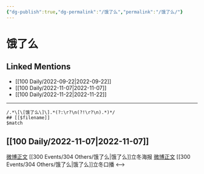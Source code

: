 ```yaml
---
{"dg-publish":true,"dg-permalink":"/饿了么","permalink":"/饿了么/"}
---
```


# 饿了么

## Linked Mentions
- [[100 Daily/2022-09-22\|2022-09-22]]
- [[100 Daily/2022-11-07\|2022-11-07]]
- [[100 Daily/2022-11-22\|2022-11-22]]


---

```expander
/.*\[\[饿了么\]\].*(?:\r?\n(?!\r?\n).*)*/
## [[$filename]]
$match
```
## [[100 Daily/2022-11-07\|2022-11-07]]

[微博正文](http://weibo.com/5117812753/MdSVY44wj) [[300 Events/304 Others/饿了么\|饿了么]]立冬海报
[微博正文](http://weibo.com/5117812753/MdWx4Esq0) [[300 Events/304 Others/饿了么\|饿了么]]立冬口播
<-->
